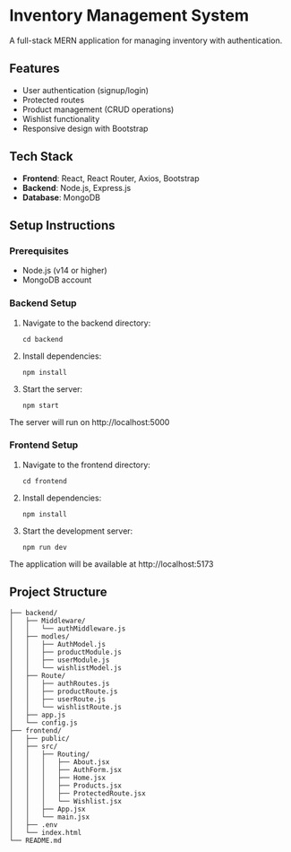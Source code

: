 # Inventory Management System

A full-stack MERN application for managing inventory with authentication.

## Features

- User authentication (signup/login)
- Protected routes
- Product management (CRUD operations)
- Wishlist functionality
- Responsive design with Bootstrap

## Tech Stack

- **Frontend**: React, React Router, Axios, Bootstrap
- **Backend**: Node.js, Express.js
- **Database**: MongoDB

## Setup Instructions

### Prerequisites

- Node.js (v14 or higher)
- MongoDB account

### Backend Setup

1. Navigate to the backend directory:
   ```
   cd backend
   ```

2. Install dependencies:
   ```
   npm install
   ```

3. Start the server:
   ```
   npm start
   ```

The server will run on http://localhost:5000

### Frontend Setup

1. Navigate to the frontend directory:
   ```
   cd frontend
   ```

2. Install dependencies:
   ```
   npm install
   ```

3. Start the development server:
   ```
   npm run dev
   ```

The application will be available at http://localhost:5173

## Project Structure

```
├── backend/
│   ├── Middleware/
│   │   └── authMiddleware.js
│   ├── modles/
│   │   ├── AuthModel.js
│   │   ├── productModule.js
│   │   ├── userModule.js
│   │   └── wishlistModel.js
│   ├── Route/
│   │   ├── authRoutes.js
│   │   ├── productRoute.js
│   │   ├── userRoute.js
│   │   └── wishlistRoute.js
│   ├── app.js
│   └── config.js
├── frontend/
│   ├── public/
│   ├── src/
│   │   ├── Routing/
│   │   │   ├── About.jsx
│   │   │   ├── AuthForm.jsx
│   │   │   ├── Home.jsx
│   │   │   ├── Products.jsx
│   │   │   ├── ProtectedRoute.jsx
│   │   │   └── Wishlist.jsx
│   │   ├── App.jsx
│   │   └── main.jsx
│   ├── .env
│   └── index.html
└── README.md
```